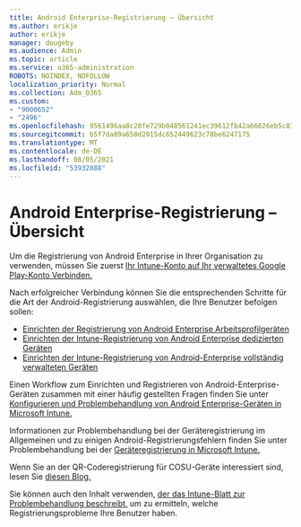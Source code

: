 ```yaml
---
title: Android Enterprise-Registrierung – Übersicht
ms.author: erikje
author: erikje
manager: dougeby
ms.audience: Admin
ms.topic: article
ms.service: o365-administration
ROBOTS: NOINDEX, NOFOLLOW
localization_priority: Normal
ms.collection: Adm_O365
ms.custom:
- "9000652"
- "2496"
ms.openlocfilehash: 9561496aa8c28fe729b048561241ec39612fb42a66626eb5c83c73fdbe61d904
ms.sourcegitcommit: b5f7da89a650d2915dc652449623c78be6247175
ms.translationtype: MT
ms.contentlocale: de-DE
ms.lasthandoff: 08/05/2021
ms.locfileid: "53932888"
---
```

# <a name="android-enterprise-enrollment---overview"></a>Android Enterprise-Registrierung – Übersicht

Um die Registrierung von Android Enterprise in Ihrer Organisation zu verwenden, müssen Sie zuerst [Ihr Intune-Konto auf Ihr verwaltetes Google Play-Konto Verbinden.](https://docs.microsoft.com/intune/enrollment/connect-intune-android-enterprise) 

Nach erfolgreicher Verbindung können Sie die entsprechenden Schritte für die Art der Android-Registrierung auswählen, die Ihre Benutzer befolgen sollen:

- [Einrichten der Registrierung von Android Enterprise Arbeitsprofilgeräten](https://docs.microsoft.com/intune/enrollment/android-work-profile-enroll)
- [Einrichten der Intune-Registrierung von Android Enterprise dedizierten Geräten](https://docs.microsoft.com/intune/enrollment/android-kiosk-enroll)
- [Einrichten der Intune-Registrierung von Android-Enterprise vollständig verwalteten Geräten](https://docs.microsoft.com/intune/enrollment/android-fully-managed-enroll)

Einen Workflow zum Einrichten und Registrieren von Android-Enterprise-Geräten zusammen mit einer häufig gestellten Fragen finden Sie unter [Konfigurieren und Problembehandlung von Android Enterprise-Geräten in Microsoft Intune.](https://support.microsoft.com/help/4476974/configuring-and-troubleshooting-android-enterprise-devices-in-intune)

Informationen zur Problembehandlung bei der Geräteregistrierung im Allgemeinen und zu einigen Android-Registrierungsfehlern finden Sie unter Problembehandlung bei der [Geräteregistrierung in Microsoft Intune.](https://docs.microsoft.com/intune/enrollment/troubleshoot-device-enrollment-in-intune)

Wenn Sie an der QR-Coderegistrierung für COSU-Geräte interessiert sind, lesen Sie [diesen Blog.](https://techcommunity.microsoft.com/t5/Intune-Customer-Success/COSU-Configuration-and-Enrollment-using-the-QR-code-enrollment/ba-p/280184)

Sie können auch den Inhalt verwenden, [der das Intune-Blatt zur Problembehandlung beschreibt,](https://docs.microsoft.com/intune/fundamentals/help-desk-operators) um zu ermitteln, welche Registrierungsprobleme Ihre Benutzer haben.